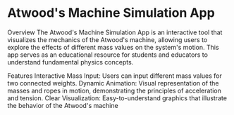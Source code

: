 # Atwood's Machine Simulation App
Overview
The Atwood's Machine Simulation App is an interactive tool that visualizes the mechanics of the Atwood's machine, allowing users to explore the effects of different mass values on the system's motion. This app serves as an educational resource for students and educators to understand fundamental physics concepts.

Features
Interactive Mass Input: Users can input different mass values for two connected weights.
Dynamic Animation: Visual representation of the masses and ropes in motion, demonstrating the principles of acceleration and tension.
Clear Visualization: Easy-to-understand graphics that illustrate the behavior of the Atwood's machine
